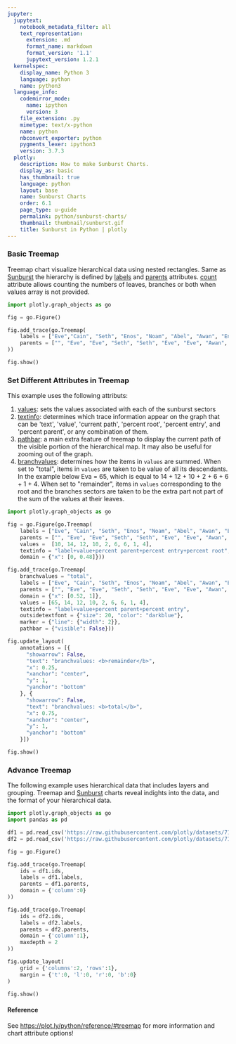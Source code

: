 ```yaml
---
jupyter:
  jupytext:
    notebook_metadata_filter: all
    text_representation:
      extension: .md
      format_name: markdown
      format_version: '1.1'
      jupytext_version: 1.2.1
  kernelspec:
    display_name: Python 3
    language: python
    name: python3
  language_info:
    codemirror_mode:
      name: ipython
      version: 3
    file_extension: .py
    mimetype: text/x-python
    name: python
    nbconvert_exporter: python
    pygments_lexer: ipython3
    version: 3.7.3
  plotly:
    description: How to make Sunburst Charts.
    display_as: basic
    has_thumbnail: true
    language: python
    layout: base
    name: Sunburst Charts
    order: 6.1
    page_type: u-guide
    permalink: python/sunburst-charts/
    thumbnail: thumbnail/sunburst.gif
    title: Sunburst in Python | plotly
---
```


### Basic Treemap

Treemap chart visualize hierarchical data using nested rectangles. Same as [Sunburst](https://plot.ly/python/sunburst-charts/) the hierarchy is defined by [labels](https://plot.ly/python/reference/#treemap-labels) and [parents]((https://plot.ly/python/reference/#treemap-parents)) attributes. [count](https://plot.ly/python/reference/#treemap-count) attribute allows counting the numbers of leaves, branches or both when values array is not provided.

```python
import plotly.graph_objects as go

fig = go.Figure()

fig.add_trace(go.Treemap(
    labels = ["Eve","Cain", "Seth", "Enos", "Noam", "Abel", "Awan", "Enoch", "Azura"],
    parents = ["", "Eve", "Eve", "Seth", "Seth", "Eve", "Eve", "Awan", "Eve"]
))

fig.show()
```

### Set Different Attributes in Treemap

This example uses the following attributs:

 1. [values](https://plot.ly/python/reference/#treemap-values): sets the values associated with each of the sunburst sectors
 2. [textinfo](https://plot.ly/python/reference/#treemap-textinfo): determines which trace information appear on the graph that can be 'text', 'value', 'current path',      'percent root', 'percent entry', and 'percent parent', or any combination of them.  
 3. [pathbar](https://plot.ly/python/reference/#treemap-pathbar): a main extra feature of treemap to display the current path of the visible portion of the hierarchical map. It may also be useful for zooming out of the graph.
 4. [branchvalues](https://plot.ly/python/reference/#treemap-branchvalues): determines how the items in `values` are summed. When set to "total", items in `values` are taken to be value of all its descendants. In the example below Eva = 65, which is equal to 14 + 12 + 10 + 2 + 6 + 6 + 1 + 4. 
When set to "remainder", items in `values` corresponding to the root and the branches sectors are taken to be the extra part not part of the sum of the values at their leaves.

```python
import plotly.graph_objects as go

fig = go.Figure(go.Treemap(
    labels = ["Eve", "Cain", "Seth", "Enos", "Noam", "Abel", "Awan", "Enoch", "Azura"],
    parents = ["", "Eve", "Eve", "Seth", "Seth", "Eve", "Eve", "Awan", "Eve" ],
    values =  [10, 14, 12, 10, 2, 6, 6, 1, 4],
    textinfo = "label+value+percent parent+percent entry+percent root",
    domain = {"x": [0, 0.48]}))

fig.add_trace(go.Treemap(
    branchvalues = "total",
    labels = ["Eve", "Cain", "Seth", "Enos", "Noam", "Abel", "Awan", "Enoch", "Azura"],
    parents = ["", "Eve", "Eve", "Seth", "Seth", "Eve", "Eve", "Awan", "Eve" ],
    domain = {"x": [0.52, 1]},
    values = [65, 14, 12, 10, 2, 6, 6, 1, 4],
    textinfo = "label+value+percent parent+percent entry",
    outsidetextfont = {"size": 20, "color": "darkblue"},
    marker = {"line": {"width": 2}},
    pathbar = {"visible": False}))

fig.update_layout(
    annotations = [{
      "showarrow": False,
      "text": "branchvalues: <b>remainder</b>",
      "x": 0.25,
      "xanchor": "center",
      "y": 1,
      "yanchor": "bottom"
    }, {
      "showarrow": False, 
      "text": "branchvalues: <b>total</b>",
      "x": 0.75,
      "xanchor": "center",
      "y": 1,
      "yanchor": "bottom"
    }])

fig.show()
```

### Advance Treemap

The following example uses hierarchical data that includes layers and grouping. Treemap and [Sunburst](https://plot.ly/python/sunburst-charts/) charts reveal indights into the data, and the format of your hierarchical data. 

```python
import plotly.graph_objects as go 
import pandas as pd

df1 = pd.read_csv('https://raw.githubusercontent.com/plotly/datasets/718417069ead87650b90472464c7565dc8c2cb1c/sunburst-coffee-flavors-complete.csv')
df2 = pd.read_csv('https://raw.githubusercontent.com/plotly/datasets/718417069ead87650b90472464c7565dc8c2cb1c/coffee-flavors.csv')

fig = go.Figure()

fig.add_trace(go.Treemap(
    ids = df1.ids,
    labels = df1.labels,
    parents = df1.parents,
    domain = {'column':0}
))

fig.add_trace(go.Treemap(
    ids = df2.ids,
    labels = df2.labels,
    parents = df2.parents,
    domain = {'column':1},
    maxdepth = 2
))

fig.update_layout(
    grid = {'columns':2, 'rows':1},
    margin = {'t':0, 'l':0, 'r':0, 'b':0}
)

fig.show()
```

#### Reference
See https://plot.ly/python/reference/#treemap for more information and chart attribute options!

